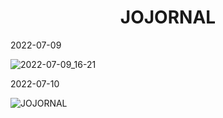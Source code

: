 <h1 align="center">JOJORNAL</h1>
2022-07-09

![2022-07-09_16-21](https://user-images.githubusercontent.com/76619871/178119881-e9fca534-dec8-455a-a0c4-f7bdd3adfbc2.png)

2022-07-10

![JOJORNAL](https://user-images.githubusercontent.com/76619871/178141881-3bcea44c-d167-48e9-b45a-e8d22b4a4749.png)
